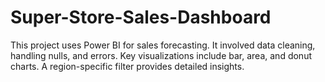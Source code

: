 # Super-Store-Sales-Dashboard
This project uses Power BI for sales forecasting. It involved data cleaning, handling nulls, and errors. Key visualizations include bar, area, and donut charts. A region-specific filter provides detailed insights.
